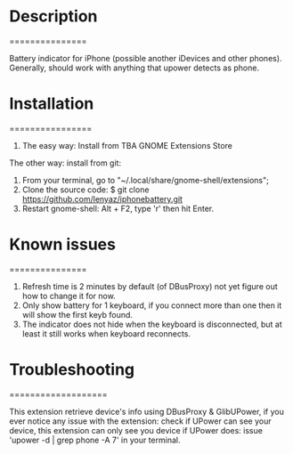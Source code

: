 # Description
===============

Battery indicator for iPhone (possible another iDevices and other phones). Generally, should work with anything that upower detects as phone.

# Installation
================

1. The easy way: Install from TBA GNOME Extensions Store

The other way: install from git:

1. From your terminal, go to "~/.local/share/gnome-shell/extensions";
2. Clone the source code: $ git clone https://github.com/lenyaz/iphonebattery.git
3. Restart gnome-shell: Alt + F2, type 'r' then hit Enter.

# Known issues
===============

1. Refresh time is 2 minutes by default (of DBusProxy) not yet figure out how to change it for now.
2. Only show battery for 1 keyboard, if you connect more than one then it will show the first keyb found.
3. The indicator does not hide when the keyboard is disconnected, but at least it still works when keyboard reconnects.

# Troubleshooting
===================

This extension retrieve device's info using DBusProxy & GlibUPower, if you ever notice any issue with the extension:
check if UPower can see your device, this extension can only see you device if UPower does: issue 'upower -d | grep phone -A 7' in your terminal.